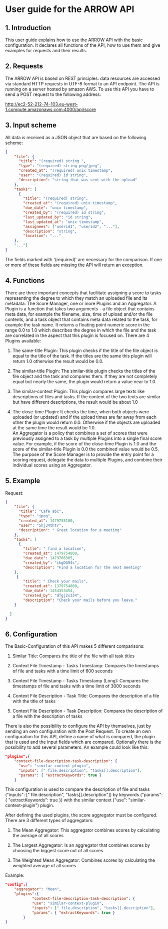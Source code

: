 # User guide for the ARROW API


## 1.	Introduction

This user guide explains how to use the ARROW API with the basic configuration. It declares all functions of the API, how to use them and give examples for requests and their results.

## 2.	Requests

The ARROW API is based on REST principles: data resources are accessed via standard HTTP requests in UTF-8 format to an API endpoint. The API is running on a server hosted by amazon AWS. To use this API you have to send a POST request to the following address:

http://ec2-52-212-74-103.eu-west-1.compute.amazonaws.com:4000/api/score

## 3.	Input scheme

All data is received as a JSON object that are based on the following scheme:

```json
{
    "file": {
      "title": "(required) string ",
      "type": "(required) string png/jpeg",
      "created_at": "(required) unix timestamp",
      "user": "(required) id string",
      "description": "string that was sent with the upload"
    },
    "tasks": [
      {
        "title": "(required) string",
        "created_at": "(required) unix timestamp",
        "due_date": "unix timestamp",
        "created_by": "(required) id string",
        "last_updated_by": "id string",
        "last_updated_at": "unix timestamp",
        "assignees": ["userid1", "userid2", "..."],
        "description": "string",
        "location": "..."
    },
    "..."]
}
```

The fields marked with '(required)' are necessary for the comparison. If one or more of these fields are missing the API will return an exception.

## 4.	Functions

There are three important concepts that facilitate assigning a score to tasks representing the degree to which they match an uploaded file and its metadata: The Score Manager, one or more Plugins and an Aggregator.
A Plugin is a function that takes two arguments - a file object that contains meta data, for example the filename, size, time of upload and/or the file contents, and a task object that contains meta data related to the task, for example the task name. It returns a floating point numeric score in the range 0.0 to 1.0 which describes the degree in which the file and the task are correlated in the aspect that this plugin is focused on. There are 4 Plugins available:

1.	The same-title Plugin:
This plugin checks if the title of the file object is equal to the title of the task. If the titles are the same this plugin will return 1.0 otherwise the result would be 0.0.

2.	The similar-title Plugin:
The similar-title plugin checks the titles of the file object and the task and compares them. If they are not completely equal but nearly the same, the plugin would return a value near to 1.0.

3.	The similar-context Plugin:
This plugin compares large texts like descriptions of files and tasks. If the content of the two texts are similar but have different descriptions, the result would be about 1.0

4.	The close-time Plugin:
It checks the time, when both objects were uploaded (or updated) and if the upload times are far away from each other the plugin would return 0.0. Otherwise if the objects are uploaded at the same time the result would be 1.0.  
An Aggregator is a policy that combines a set of scores that were previously assigned to a task by multiple Plugins into a single final score value. For example, if the score of the close-time Plugin is 1.0 and the score of the similar-title Plugin is 0.0 the combined value would be 0.5.
 The purpose of the Score Manager is to provide the entry point for a scoring request, delegate the data to multiple Plugins, and combine their individual scores using an Aggregator.

## 5.	Example

Request:
```json
{
    "file": {
      "title": "Cafe abc",
      "type": "jpeg",
      "created_at": 1479755100,
      "user": "5hj34thtr",
      "description": " Great location for a meeting"
    },
    "tasks": [
      {
        "title": " find a location",
        "created_at": 1479754800,
        "due_date": 1479766305,
        "created_by": "ikgDG94s",
        "description": "Find a location for the next meeting"
    },
     {
        "title": " Check your mails",
        "created_at": 1379754800,
        "due_date": 1454353454,
        "created_by": "dfgj2s334",
        "description": "Check your mails before you leave."
    }

  ]
}
```

## 6.	Configuration

The Basic-Configuration of this API makes 5 different comparisons:

1.	Similar Title:
Compares the title of the file with all task titles

2.	Context File Timestamp - Tasks Timestamp:
Compares the timestamps of file and tasks with a time limit of 600 seconds

3.	Context File Timestamp - Tasks Timestamp (Long):
Compares the timestamps of file and tasks with a time limit of 3000 seconds

4.	Context File Description - Task Title:
Compares the description of a file with the title of tasks

5.	Context File Description - Task Description:
Compares the description of a file with the description of tasks

There is also the possibility to configure the API by themselves, just by sending an own configuration with the Post Request. To create an own configuration for this API, define a name of what is compared, the plugin that is used and the input fields which are compared. Optionally there is the possibility to add several parameters. An example could look like this:

```json
"plugins":{
    "context-file-description-task-description": {
      "use": "similar-context-plugin",
      "inputs": [" file.description", "tasks[].description"],
      "params": { "extractKeywords": true }
    }
```

This configuration is used to compare the description of file and tasks ("inputs": [" file.description", "tasks[].description"]) by keywords ("params": { "extractKeywords": true }) with the similar context ("use": "similar-context-plugin") plugin.

After defining the used plugins, the score aggregator must be configured. There are 3 different types of aggregators:

1.	The Mean Aggregator:
This aggregator combines scores by calculating the average of all scores

2.	The Largest Aggregator:
Is an aggregator that combines scores by choosing the biggest score out of all scores.

3.	The Weighted Mean Aggregator:
Combines scores by calculating the weighted average of all scores

Example:
```json
"config":{
	"aggregator": "Mean",
	"plugins":{
    		"context-file-description-task-description": {
      		"use": "similar-context-plugin",
      		"inputs": [" file.description", "tasks[].description"],
      		"params": { "extractKeywords": true }
    	}
}
```
